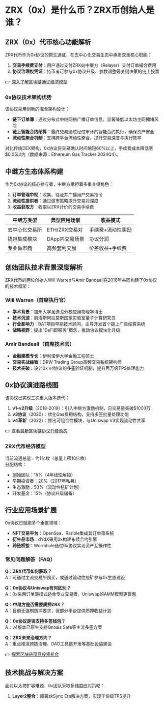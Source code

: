 # ZRX（0x）是什么币？ZRX币创始人是谁？

## ZRX（0x）代币核心功能解析  
ZRX代币作为0x协议的原生通证，在去中心化交易生态中承担双重核心职能：  
1. **交易手续费支付**：用户通过支付ZRX向中继方（Relayer）支付订单撮合费用  
2. **协议治理权凭证**：持币者可参与0x协议升级、参数调整等关键决策的链上投票  

👉 [深入了解区块链通证经济模型](https://bit.ly/okx_welcome)

### 0x协议技术架构优势  
该协议采用创新的混合架构设计：  
- **链下订单簿**：通过分布式中继网络广播订单信息，显著降低以太坊主网拥堵风险  
- **链上智能合约结算**：最终交易通过经过审计的智能合约执行，确保资产安全  
- **流动性聚合机制**：支持跨平台流动性整合，提升交易深度与执行效率  

对比传统DEX架构，0x协议将交易确认时间缩短60%以上，手续费成本降低至$0.05以内（数据来源：Ethereum Gas Tracker 2024Q4）。

## 中继方生态体系构建  
作为0x协议的核心参与者，中继方承担着多重关键角色：  
1. **订单管理中枢**：收集、验证并广播用户交易指令  
2. **流动性提供者**：通过做市策略提升交易对深度  
3. **收益获取方**：收取以ZRX计价的交易手续费  

| 中继方类型       | 典型应用场景         | 收益模式          |  
|------------------|----------------------|-------------------|  
| 去中心化交易所   | ETH/ZRX交易对        | 手续费+流动性奖励 |  
| 钱包集成模块     | DApp内交易场景       | 协议分润          |  
| 专业做市商       | 高频套利交易         | 价差收益+手续费   |  

## 创始团队技术背景深度解析  
ZRX代币的两位创始人Will Warren与Amir Bandeali在2016年共同构建了0x协议的技术框架：

### Will Warren（首席执行官）  
- **学术背景**：加州大学圣迭戈分校应用物理学博士  
- **技术沉淀**：前洛斯阿拉莫斯国家实验室量子计算研究员  
- **行业影响力**：BAT项目早期技术顾问，主导开发首个链上广告结算系统  
- **战略视野**：提出"DeFi即服务"概念，推动协议模块化升级  

### Amir Bandeali（首席技术官）  
- **金融建模专长**：伊利诺伊大学金融工程硕士  
- **交易实战经验**：DRW Trading Group高频交易系统架构师  
- **技术突破**：设计0x v4协议的多签验证机制，提升百万级TPS处理能力  

## 0x协议演进路线图  
该协议已实现三次重大版本迭代：  
1. **v1-v2升级**（2018-2019）：引入中继方激励机制，日交易量突破$1000万  
2. **v3协议**（2020）：优化Gas费用结构，支持多签批量处理功能  
3. **v4革新**（2022）：推出可组合性模块，与Uniswap V3实现流动性共享  

👉 [查看最新区块链协议升级动态](https://bit.ly/okx_welcome)

### ZRX代币经济模型  
当前流通总量：约1亿枚（总量上限10亿枚）  
分配结构：  
- 创始团队：15%（4年线性解锁）  
- 早期投资者：20%（2017年私募）  
- 生态激励：50%（流动性挖矿计划）  
- 开发基金：15%（协议升级储备）  

## 行业应用场景扩展  
0x协议已赋能多个垂直领域：  
- **NFT交易平台**：OpenSea、Rarible集成其订单簿系统  
- **衍生品市场**：dYdX采用0x构建永续合约引擎  
- **跨链桥接**：Wormhole通过0x协议实现资产互操作性  

### 常见问题解答（FAQ）  
**Q：ZRX代币如何获取？**  
A：可通过主流交易所购买，或通过流动性挖矿参与0x生态建设  

**Q：0x协议与Uniswap有何区别？**  
A：0x采用订单簿模式适合专业交易者，Uniswap的AMM模型更普惠  

**Q：中继方是否需要质押ZRX？**  
A：目前无强制质押要求，但部分平台提供质押收益计划  

**Q：0x协议是否支持多签钱包？**  
A：v4版本已原生支持Gnosis Safe等主流多签方案  

**Q：ZRX未来治理方向？**  
A：重点推进跨链治理、DAO工具链开发等基础设施建设  

👉 [探索区块链项目投资机会](https://bit.ly/okx_welcome)

## 技术挑战与解决方案  
面对以太坊扩容难题，0x团队采取多维度应对策略：  
1. **Layer2整合**：部署zkSync Era解决方案，实现千倍级TPS提升  